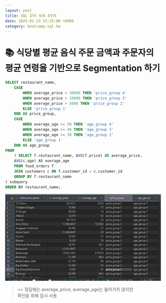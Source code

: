 ```yaml
---
layout: post
title: SQL 강의 숙제 4주차
date: 2025-01-23 15:15:00 +0900
category: bootcamp-sql-hw
---
```


# 📚 식당별 평균 음식 주문 금액과 주문자의 평균 연령을 기반으로 Segmentation 하기

```sql
SELECT restaurant_name,
    CASE
        WHEN average_price > 30000 THEN 'price_group 4'
        WHEN average_price > 10000 THEN 'price_group 3'
        WHEN average_price > 5000 THEN 'price_group 2'
        ELSE 'price_group 1'
    END AS price_group,
    CASE
        WHEN average_age >= 50 THEN 'age_group 4'
        WHEN average_age >= 40 THEN 'age_group 3'
        WHEN average_age >= 30 THEN 'age_group 2'
        ELSE 'age_group 1'
    END AS age_group
FROM
    ( SELECT f.restaurant_name, AVG(f.price) AS average_price, 
    AVG(c.age) AS average_age
    FROM food_orders f
    JOIN customers c ON f.customer_id = c.customer_id
    GROUP BY f.restaurant_name 
) subquery
ORDER BY restaurant_name;
```
![hw4-1](/public/img/sql-hw/hw4-1.png)
> => 정답에는 average_price, average_age는 들어가지 않지만  
확인을 위해 임시 사용